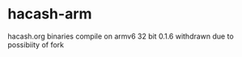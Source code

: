 # hacash-arm

hacash.org binaries compile on armv6 32 bit 
0.1.6 withdrawn due to possibiity of fork

